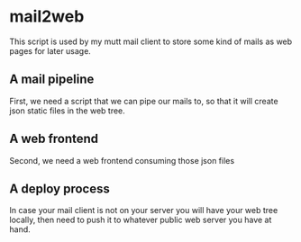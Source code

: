 mail2web
===============

This script is used by my mutt mail client to store some kind of mails as web pages for later usage.

A mail pipeline
--------------------

First, we need a script that we can pipe our mails to, so that it will create json static files in the web tree.

A web frontend
----------------

Second, we need a web frontend consuming those json files

A deploy process
-------------------

In case your mail client is not on your server you will have your web tree locally, then need to push it to whatever public web server you have at hand.

